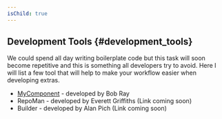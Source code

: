 ```yaml
---
isChild: true
---
```


## Development Tools {#development_tools}

We could spend all day writing boilerplate code but this task will soon become repetitive and this
is something all developers try to avoid. Here I will list a few tool that will help to make your
workflow easier when developing extras.

* [MyComponent][mycomponent] - developed by Bob Ray
* RepoMan - developed by Everett Griffiths (Link coming soon)
* Builder - developed by Alan Pich (Link coming soon)

[mycomponent]: http://modx.com/extras/package/mycomponent
[builder]: http://modx.com/extras/package/builder
[repoman]: http://modx.com/extras/package/repoman
